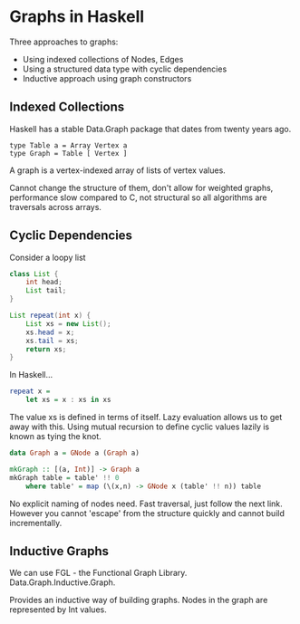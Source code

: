 # Graphs in Haskell

Three approaches to graphs:

* Using indexed collections of Nodes, Edges
* Using a structured data type with cyclic dependencies
* Inductive approach using graph constructors

## Indexed Collections

Haskell has a stable Data.Graph package that dates from twenty years ago.

``` has
type Table a = Array Vertex a
type Graph = Table [ Vertex ]
```

A graph is a vertex-indexed array of lists of vertex values.

Cannot change the structure of them, don't allow for weighted graphs, performance slow compared to C, not structural so all algorithms are traversals across arrays.

## Cyclic Dependencies

Consider a loopy list

```java
class List {
    int head;
    List tail;
}

List repeat(int x) {
    List xs = new List();
    xs.head = x;
    xs.tail = xs;
    return xs;
}
```

In Haskell...

```haskell
repeat x =
    let xs = x : xs in xs
```

The value xs is defined in terms of itself. Lazy evaluation allows us to get away with this. Using mutual recursion to define cyclic values lazily is known as tying the knot.

``` haskell
data Graph a = GNode a (Graph a)

mkGraph :: [(a, Int)] -> Graph a
mkGraph table = table' !! 0
    where table' = map (\(x,n) -> GNode x (table' !! n)) table
```

No explicit naming of nodes need. Fast traversal, just follow the next link. However you cannot 'escape' from the structure quickly and cannot build incrementally.

## Inductive Graphs

We can use FGL - the Functional Graph Library. Data.Graph.Inductive.Graph.

Provides an inductive way of building graphs.
Nodes in the graph are represented by Int values.
